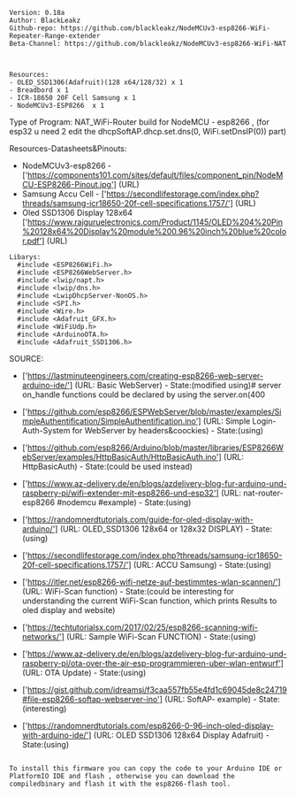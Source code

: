  ```
 Version: 0.18a
 Author: BlackLeakz
 Github-repo: https://github.com/blackleakz/NodeMCUv3-esp8266-WiFi-Repeater-Range-extender 
 Beta-Channel: https://github.com/blackleakz/NodeMCUv3-esp8266-WiFi-NAT 



Resources:
- OLED_SSD1306(Adafruit)(128 x64/128/32) x 1
- Breadbord x 1
- ICR-18650 20F Cell Samsung x 1
- NodeMCUv3-ESP8266  x 1

```

Type of Program: NAT_WiFi-Router 
build for NodeMCU - esp8266 , 
(for esp32 u need 2 edit the dhcpSoftAP.dhcp.set.dns(0, WiFi.setDnsIP(0)) part)

Resources-Datasheets&Pinouts:
 - NodeMCUv3-esp8266 - ['https://components101.com/sites/default/files/component_pin/NodeMCU-ESP8266-Pinout.jpg'] (URL)
 - Samsung Accu Cell - ['https://secondlifestorage.com/index.php?threads/samsung-icr18650-20f-cell-specifications.1757/'] (URL)
 - Oled SSD1306 Display 128x64 ['https://www.rajguruelectronics.com/Product/1145/OLED%204%20Pin%20128x64%20Display%20module%200.96%20inch%20blue%20color.pdf'] (URL)
```
Libarys:
  #include <ESP8266WiFi.h>
  #include <ESP8266WebServer.h>
  #include <lwip/napt.h>
  #include <lwip/dns.h>
  #include <LwipDhcpServer-NonOS.h>
  #include <SPI.h>
  #include <Wire.h>
  #include <Adafruit_GFX.h>
  #include <WiFiUdp.h>
  #include <ArduinoOTA.h>
  #include <Adafruit_SSD1306.h>
```
  
  SOURCE:
  
  - ['https://lastminuteengineers.com/creating-esp8266-web-server-arduino-ide/'] (URL: Basic WebServer) - State:(modified using)# server on_handle functions could be declared by using the server.on(400
  
 - ['https://github.com/esp8266/ESPWebServer/blob/master/examples/SimpleAuthentification/SimpleAuthentification.ino'] (URL: Simple Login-Auth-System for WebServer by headers&coockies) - State:(using)
 - ['https://github.com/esp8266/Arduino/blob/master/libraries/ESP8266WebServer/examples/HttpBasicAuth/HttpBasicAuth.ino'] (URL: HttpBasicAuth) - State:(could be used instead)
  
 - ['https://www.az-delivery.de/en/blogs/azdelivery-blog-fur-arduino-und-raspberry-pi/wifi-extender-mit-esp8266-und-esp32'] (URL: nat-router-esp8266 #nodemcu #example) - State:(using)
  
 - ['https://randomnerdtutorials.com/guide-for-oled-display-with-arduino/'] (URL: OLED_SSD1306 128x64 or 128x32 DISPLAY) - State:(using)
  
  - ['https://secondlifestorage.com/index.php?threads/samsung-icr18650-20f-cell-specifications.1757/'] (URL: ACCU Samsung) - State:(using)
  
  - ['https://itler.net/esp8266-wifi-netze-auf-bestimmtes-wlan-scannen/'] (URL: WiFi-Scan function) - State:(could be interesting for understanding the current WiFi-Scan function, which prints Results to oled display and website)
  - ['https://techtutorialsx.com/2017/02/25/esp8266-scanning-wifi-networks/'] (URL: Sample WiFi-Scan FUNCTION) - State:(using)
  
  - ['https://www.az-delivery.de/en/blogs/azdelivery-blog-fur-arduino-und-raspberry-pi/ota-over-the-air-esp-programmieren-uber-wlan-entwurf'] (URL: OTA Update) - State:(using)
  
  
  
  - ['https://gist.github.com/idreamsi/f3caa557fb55e4fd1c69045de8c24719#file-esp8266-softap-webserver-ino'] (URL: SoftAP- example) - State:(interesting)
  
  - ['https://randomnerdtutorials.com/esp8266-0-96-inch-oled-display-with-arduino-ide/'] (URL: OLED SSD1306 128x64 Display Adafruit) - State:(using)
  
  ```
  
  To install this firmware you can copy the code to your Arduino IDE or PlatformIO IDE and flash , otherwise you can download the compiledbinary and flash it with the esp8266-flash tool.
  
  
  

